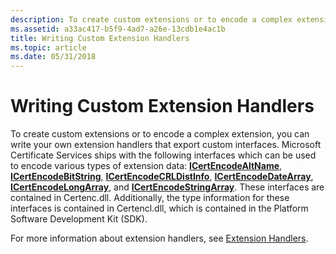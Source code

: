 ```yaml
---
description: To create custom extensions or to encode a complex extension, you can write your own extension handlers that export custom interfaces.
ms.assetid: a33ac417-b5f9-4ad7-a26e-13cdb1e4ac1b
title: Writing Custom Extension Handlers
ms.topic: article
ms.date: 05/31/2018
---
```


# Writing Custom Extension Handlers

To create custom extensions or to encode a complex extension, you can write your own extension handlers that export custom interfaces. Microsoft Certificate Services ships with the following interfaces which can be used to encode various types of extension data: [**ICertEncodeAltName**](/windows/desktop/api/Certenc/nn-certenc-icertencodealtname), [**ICertEncodeBitString**](/windows/desktop/api/Certenc/nn-certenc-icertencodebitstring), [**ICertEncodeCRLDistInfo**](/windows/desktop/api/Certenc/nn-certenc-icertencodecrldistinfo), [**ICertEncodeDateArray**](/windows/desktop/api/Certenc/nn-certenc-icertencodedatearray), [**ICertEncodeLongArray**](/windows/desktop/api/Certenc/nn-certenc-icertencodelongarray), and [**ICertEncodeStringArray**](/windows/desktop/api/Certenc/nn-certenc-icertencodestringarray). These interfaces are contained in Certenc.dll. Additionally, the type information for these interfaces is contained in Certencl.dll, which is contained in the Platform Software Development Kit (SDK).

For more information about extension handlers, see [Extension Handlers](extension-handlers.md).

 

 



